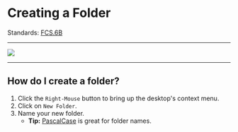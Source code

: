 # Creating a Folder

Standards: [FCS.6B](../../standards.md#fcs1b)

---

<img src="https://github.com/crookedlungs/mr_b_game_dev_book/blob/69468e9b48007e2c2599158bfdb09c9df15cad3e/media/gifs/new_folder.gif?raw=true">

---

## How do I create a folder?

1. Click the `Right-Mouse` button to bring up the desktop's context menu.
1. Click on `New Folder`.
1. Name your new folder.
   - **Tip:** [PascalCase](../../vocabulary.md#pascal-case) is great for folder names.
